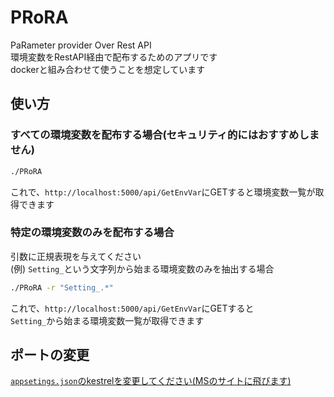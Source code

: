# PRoRA
PaRameter provider Over Rest API   
環境変数をRestAPI経由で配布するためのアプリです   
dockerと組み合わせて使うことを想定しています   

## 使い方
### すべての環境変数を配布する場合(セキュリティ的にはおすすめしません)
``` bash
./PRoRA
```
これで、`http://localhost:5000/api/GetEnvVar`にGETすると環境変数一覧が取得できます
### 特定の環境変数のみを配布する場合
引数に正規表現を与えてください   
(例) `Setting_`という文字列から始まる環境変数のみを抽出する場合
``` bash
./PRoRA -r "Setting_.*"
```
これで、`http://localhost:5000/api/GetEnvVar`にGETすると   
`Setting_`から始まる環境変数一覧が取得できます

## ポートの変更
[`appsetings.json`のkestrelを変更してください(MSのサイトに飛びます)](https://learn.microsoft.com/ja-jp/aspnet/core/fundamentals/servers/kestrel/endpoints?view=aspnetcore-7.0#configureiconfiguration)

